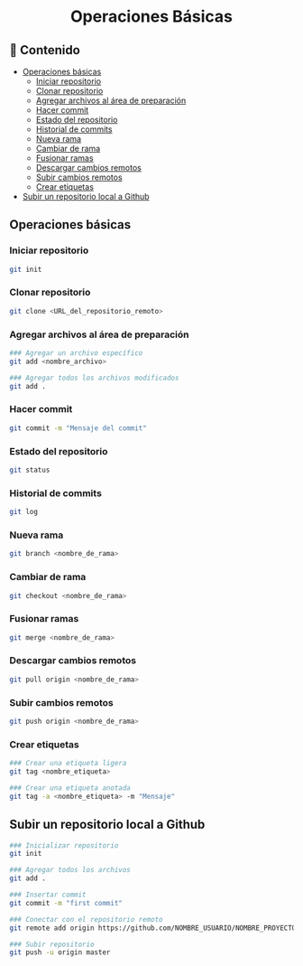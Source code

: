 <h1 align="center">Operaciones Básicas</h1>

<h2>📑 Contenido</h2>

- [Operaciones básicas](#operaciones-básicas)
  - [Iniciar repositorio](#iniciar-repositorio)
  - [Clonar repositorio](#clonar-repositorio)
  - [Agregar archivos al área de preparación](#agregar-archivos-al-área-de-preparación)
  - [Hacer commit](#hacer-commit)
  - [Estado del repositorio](#estado-del-repositorio)
  - [Historial de commits](#historial-de-commits)
  - [Nueva rama](#nueva-rama)
  - [Cambiar de rama](#cambiar-de-rama)
  - [Fusionar ramas](#fusionar-ramas)
  - [Descargar cambios remotos](#descargar-cambios-remotos)
  - [Subir cambios remotos](#subir-cambios-remotos)
  - [Crear etiquetas](#crear-etiquetas)
- [Subir un repositorio local a Github](#subir-un-repositorio-local-a-github)

## Operaciones básicas

### Iniciar repositorio

```bash
git init
```

### Clonar repositorio

```bash
git clone <URL_del_repositorio_remoto>
```

### Agregar archivos al área de preparación

```bash
### Agregar un archivo específico
git add <nombre_archivo>

### Agregar todos los archivos modificados
git add .
```

### Hacer commit

```bash
git commit -m "Mensaje del commit"
```

### Estado del repositorio

```bash
git status
```

### Historial de commits

```bash
git log
```

### Nueva rama

```bash
git branch <nombre_de_rama>
```

### Cambiar de rama

```bash
git checkout <nombre_de_rama>
```

### Fusionar ramas

```bash
git merge <nombre_de_rama>
```

### Descargar cambios remotos

```bash
git pull origin <nombre_de_rama>
```

### Subir cambios remotos

```bash
git push origin <nombre_de_rama>
```

### Crear etiquetas

```bash
### Crear una etiqueta ligera
git tag <nombre_etiqueta>

### Crear una etiqueta anotada
git tag -a <nombre_etiqueta> -m "Mensaje"
```

## Subir un repositorio local a Github

```bash
### Inicializar repositorio
git init

### Agregar todos los archivos
git add .

### Insertar commit
git commit -m "first commit"

### Conectar con el repositorio remoto
git remote add origin https://github.com/NOMBRE_USUARIO/NOMBRE_PROYECTO.git

### Subir repositorio
git push -u origin master
```
